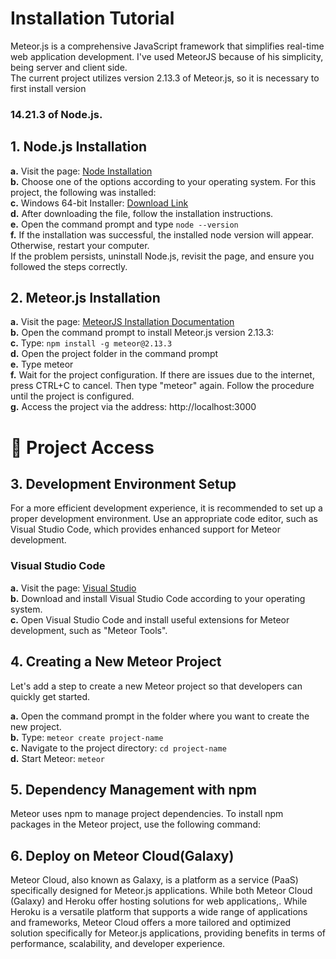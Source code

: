 # Installation Tutorial

Meteor.js is a comprehensive JavaScript framework that simplifies real-time web application development. I've used MeteorJS because of his simplicity, being server and client side.<br>The current project utilizes version 2.13.3 of Meteor.js, so it is necessary to first install version 
### 14.21.3 of Node.js.

## 1. Node.js Installation
**a.** Visit the page: [Node Installation](https://nodejs.org/en/blog/release/v14.21.3)<br>
**b.** Choose one of the options according to your operating system. For this project, the following was installed:<br>
**c.** Windows 64-bit Installer: [Download Link](https://nodejs.org/dist/v14.21.3/node-v14.21.3-x64.msi)<br>
**d.** After downloading the file, follow the installation instructions.<br>
**e.** Open the command prompt and type `node --version`<br>
**f.** If the installation was successful, the installed node version will appear. Otherwise, restart your computer.<br>
If the problem persists, uninstall Node.js, revisit the page, and ensure you followed the steps correctly.

## 2. Meteor.js Installation
**a.** Visit the page: [MeteorJS Installation Documentation](https://docs.meteor.com/install.html)<br>
**b.** Open the command prompt to install Meteor.js version 2.13.3:<br>
**c.** Type: `npm install -g meteor@2.13.3`<br>
**d.** Open the project folder in the command prompt<br>
**e.** Type meteor<br>
**f.** Wait for the project configuration. If there are issues due to the internet, press CTRL+C to cancel. Then type "meteor" again. Follow the procedure until the project is configured.<br>
**g.** Access the project via the address: http://localhost:3000<br>

# 📁 Project Access

## 3. Development Environment Setup
For a more efficient development experience, it is recommended to set up a proper development environment. Use an appropriate code editor, such as Visual Studio Code, which provides enhanced support for Meteor development.

### Visual Studio Code
**a.** Visit the page: [Visual Studio](https://code.visualstudio.com/)<br>
**b.** Download and install Visual Studio Code according to your operating system.<br>
**c.** Open Visual Studio Code and install useful extensions for Meteor development, such as "Meteor Tools".

## 4. Creating a New Meteor Project
Let's add a step to create a new Meteor project so that developers can quickly get started.

**a.** Open the command prompt in the folder where you want to create the new project.<br>
**b.** Type: `meteor create project-name`<br>
**c.** Navigate to the project directory: `cd project-name`<br>
**d.** Start Meteor: `meteor`<br>

## 5. Dependency Management with npm
Meteor uses npm to manage project dependencies. To install npm packages in the Meteor project, use the following command:

## 6. Deploy on Meteor Cloud(Galaxy)
Meteor Cloud, also known as Galaxy, is a platform as a service (PaaS) specifically designed for Meteor.js applications. While both Meteor Cloud (Galaxy) and Heroku offer hosting solutions for web applications,.
While Heroku is a versatile platform that supports a wide range of applications and frameworks, Meteor Cloud offers a more tailored and optimized solution specifically for Meteor.js applications, providing benefits in terms of performance, scalability, and developer experience.

